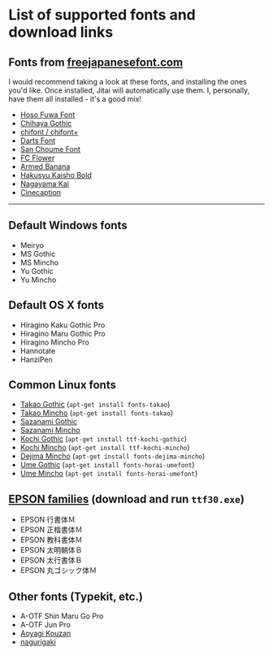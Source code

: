 # List of supported fonts and download links

## Fonts from [freejapanesefont.com](http://www.freejapanesefont.com/)

I would recommend taking a look at these fonts, and installing the ones you'd like. Once installed, Jitai will automatically use them. I, personally, have them all installed - it's a good mix!

* [Hoso Fuwa Font](http://www.freejapanesefont.com/hoso-fuwa-font-download/)
* [Chihaya Gothic](http://www.freejapanesefont.com/chihaya-gothic-%E3%81%A1%E3%81%AF%E3%82%84%E3%82%B4%E3%82%B7%E3%83%83%E3%82%AF/)
* [chifont / chifont+](http://www.freejapanesefont.com/chihaya-font-download/)
* [Darts Font](http://www.freejapanesefont.com/darts-font-handwriting-font-download/)
* [San Choume Font](http://www.freejapanesefont.com/sanchoume-handwriting-font-download/)
* [FC Flower](http://www.freejapanesefont.com/fc-flower-handwriting-font/)
* [Armed Banana](http://www.freejapanesefont.com/armed-banana-download/)
* [Hakusyu Kaisho Bold](http://www.freejapanesefont.com/hakusyu-kaisho-bold-calligraphy/)
* [Nagayama Kai](http://www.freejapanesefont.com/nagayama-kai-calligraphy-font-download/)
* [Cinecaption](http://www.freejapanesefont.com/cinecaption/)

---

## Default Windows fonts

* Meiryo
* MS Gothic
* MS Mincho
* Yu Gothic
* Yu Mincho

## Default OS X fonts

* Hiragino Kaku Gothic Pro
* Hiragino Maru Gothic Pro
* Hiragino Mincho Pro
* Hannotate
* HanziPen

## Common Linux fonts

* [Takao Gothic](https://launchpad.net/ubuntu/+source/fonts-takao) (`apt-get install fonts-takao`)
* [Takao Mincho](https://launchpad.net/ubuntu/+source/fonts-takao) (`apt-get install fonts-takao`)
* [Sazanami Gothic](https://launchpad.net/ubuntu/+source/ttf-sazanami)
* [Sazanami Mincho](https://launchpad.net/ubuntu/+source/ttf-sazanami)
* [Kochi Gothic](https://launchpad.net/ubuntu/+source/ttf-kochi) (`apt-get install ttf-kochi-gothic`)
* [Kochi Mincho](https://launchpad.net/ubuntu/+source/ttf-kochi) (`apt-get install ttf-kochi-mincho`)
* [Dejima Mincho](https://launchpad.net/ubuntu/+source/fonts-dejima-mincho) (`apt-get install fonts-dejima-mincho`)
* [Ume Gothic](https://launchpad.net/ubuntu/+source/fonts-horai-umefont) (`apt-get install fonts-horai-umefont`)
* [Ume Mincho](https://launchpad.net/ubuntu/+source/fonts-horai-umefont) (`apt-get install fonts-horai-umefont`)

## [EPSON families](http://www.epson.jp/download2/readme/3.0/ttf30.htm) (download and run `ttf30.exe`)

* EPSON 行書体Ｍ
* EPSON 正楷書体Ｍ
* EPSON 教科書体Ｍ
* EPSON 太明朝体Ｂ
* EPSON 太行書体Ｂ
* EPSON 丸ゴシック体Ｍ

## Other fonts (Typekit, etc.)

* A-OTF Shin Maru Go Pro
* A-OTF Jun Pro
* [Aoyagi Kouzan](http://cooltext.com/Download-Font-%E9%9D%92%E6%9F%B3%E8%A1%A1%E5%B1%B1+Aoyagi+Kouzan)
* [nagurigaki](http://cooltext.com/Download-Font-%E6%AE%B4%E3%82%8A%E6%9B%B8%E3%81%8D+nagurigaki)
